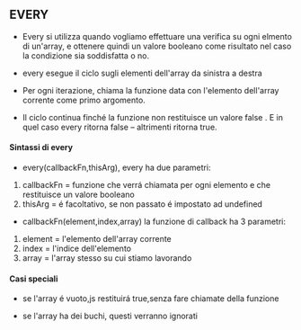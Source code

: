 ## EVERY

- Every si utilizza quando vogliamo effettuare una verifica su ogni elmento di un'array,
e ottenere quindi un valore booleano come risultato nel caso la condizione sia soddisfatta o no.

- every esegue il ciclo sugli elementi dell'array da sinistra a destra

- Per ogni iterazione, chiama la funzione data con l'elemento dell'array corrente come primo argomento.
- Il ciclo continua finché la funzione non restituisce un valore false . E in quel caso every ritorna false – altrimenti ritorna true.

#### Sintassi di every
- every(callbackFn,thisArg), every ha due parametri:
1. callbackFn = funzione che verrá chiamata per ogni elemento e che restituisce un valore booleano
2. thisArg = é facoltativo, se non passato é impostato ad undefined

- callbackFn(element,index,array)
la funzione di callback ha 3 parametri:
1. element = l'elemento dell'array corrente
2. index = l'indice dell'elemento
3. array = l'array stesso su cui stiamo lavorando

#### Casi speciali
- se l'array é vuoto,js restituirá true,senza fare chiamate della funzione

- se l'array ha dei buchi, questi verranno ignorati
